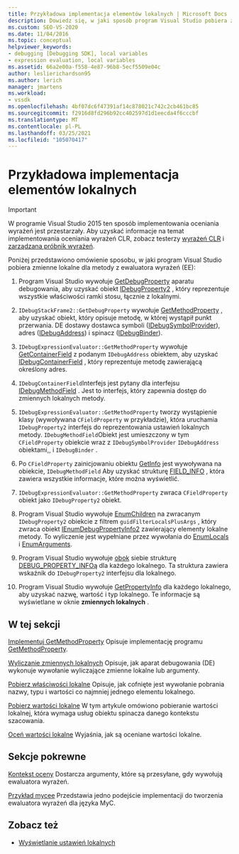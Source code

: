 ```yaml
---
title: Przykładowa implementacja elementów lokalnych | Microsoft Docs
description: Dowiedz się, w jaki sposób program Visual Studio pobiera zmienne lokalne dla metody z ewaluatora wyrażeń w tym artykule.
ms.custom: SEO-VS-2020
ms.date: 11/04/2016
ms.topic: conceptual
helpviewer_keywords:
- debugging [Debugging SDK], local variables
- expression evaluation, local variables
ms.assetid: 66a2e00a-f558-4e87-96b8-5ecf5509e04c
author: leslierichardson95
ms.author: lerich
manager: jmartens
ms.workload:
- vssdk
ms.openlocfilehash: 4bf07dc6f47391af14c878021c742c2cb461bc85
ms.sourcegitcommit: f2916d8fd296b92cc402597d1d1eecda4f6cccbf
ms.translationtype: MT
ms.contentlocale: pl-PL
ms.lasthandoff: 03/25/2021
ms.locfileid: "105070417"
---
```

# <a name="sample-implementation-of-locals"></a>Przykładowa implementacja elementów lokalnych
> [!IMPORTANT]
> W programie Visual Studio 2015 ten sposób implementowania oceniania wyrażeń jest przestarzały. Aby uzyskać informacje na temat implementowania oceniania wyrażeń CLR, zobacz testerzy [wyrażeń CLR](https://github.com/Microsoft/ConcordExtensibilitySamples/wiki/CLR-Expression-Evaluators) i [zarządzana próbnik wyrażeń](https://github.com/Microsoft/ConcordExtensibilitySamples/wiki/Managed-Expression-Evaluator-Sample).

 Poniżej przedstawiono omówienie sposobu, w jaki program Visual Studio pobiera zmienne lokalne dla metody z ewaluatora wyrażeń (EE):

1. Program Visual Studio wywołuje [GetDebugProperty](../../extensibility/debugger/reference/idebugstackframe2-getdebugproperty.md) aparatu debugowania, aby uzyskać obiekt [IDebugProperty2](../../extensibility/debugger/reference/idebugproperty2.md) , który reprezentuje wszystkie właściwości ramki stosu, łącznie z lokalnymi.

2. `IDebugStackFrame2::GetDebugProperty` wywołuje [GetMethodProperty](../../extensibility/debugger/reference/idebugexpressionevaluator-getmethodproperty.md) , aby uzyskać obiekt, który opisuje metodę, w której wystąpił punkt przerwania. DE dostawy dostawca symboli ([IDebugSymbolProvider](../../extensibility/debugger/reference/idebugsymbolprovider.md)), adres ([IDebugAddress](../../extensibility/debugger/reference/idebugaddress.md)) i spinacz ([IDebugBinder](../../extensibility/debugger/reference/idebugbinder.md)).

3. `IDebugExpressionEvaluator::GetMethodProperty` wywołuje [GetContainerField](../../extensibility/debugger/reference/idebugsymbolprovider-getcontainerfield.md) z podanym `IDebugAddress` obiektem, aby uzyskać [IDebugContainerField](../../extensibility/debugger/reference/idebugcontainerfield.md) , który reprezentuje metodę zawierającą określony adres.

4. `IDebugContainerField`Interfejs jest pytany dla interfejsu [IDebugMethodField](../../extensibility/debugger/reference/idebugmethodfield.md) . Jest to interfejs, który zapewnia dostęp do zmiennych lokalnych metody.

5. `IDebugExpressionEvaluator::GetMethodProperty` tworzy wystąpienie klasy (wywoływana `CFieldProperty` w przykładzie), która uruchamia `IDebugProperty2` interfejs do reprezentowania ustawień lokalnych metody. `IDebugMethodField`Obiekt jest umieszczony w tym `CFieldProperty` obiekcie wraz z `IDebugSymbolProvider` `IDebugAddress` obiektami,, i `IDebugBinder` .

6. Po `CFieldProperty` zainicjowaniu obiektu [GetInfo](../../extensibility/debugger/reference/idebugfield-getinfo.md) jest wywoływana na obiekcie, `IDebugMethodField` Aby uzyskać strukturę [FIELD_INFO](../../extensibility/debugger/reference/field-info.md) , która zawiera wszystkie informacje, które można wyświetlić.

7. `IDebugExpressionEvaluator::GetMethodProperty` zwraca `CFieldProperty` obiekt jako `IDebugProperty2` obiekt.

8. Program Visual Studio wywołuje [EnumChildren](../../extensibility/debugger/reference/idebugproperty2-enumchildren.md) na zwracanym `IDebugProperty2` obiekcie z filtrem `guidFilterLocalsPlusArgs` , który zwraca obiekt [IEnumDebugPropertyInfo2](../../extensibility/debugger/reference/ienumdebugpropertyinfo2.md) zawierający elementy lokalne metody. To wyliczenie jest wypełniane przez wywołania do [EnumLocals](../../extensibility/debugger/reference/idebugmethodfield-enumlocals.md) i [EnumArguments](../../extensibility/debugger/reference/idebugmethodfield-enumarguments.md).

9. Program Visual Studio wywołuje [obok](../../extensibility/debugger/reference/ienumdebugpropertyinfo2-next.md) siebie strukturę [DEBUG_PROPERTY_INFOą](../../extensibility/debugger/reference/debug-property-info.md) dla każdego lokalnego. Ta struktura zawiera wskaźnik do `IDebugProperty2` interfejsu dla lokalnego.

10. Program Visual Studio wywołuje [GetPropertyInfo](../../extensibility/debugger/reference/idebugproperty2-getpropertyinfo.md) dla każdego lokalnego, aby uzyskać nazwę, wartość i typ lokalnego. Te informacje są wyświetlane w oknie **zmiennych lokalnych** .

## <a name="in-this-section"></a>W tej sekcji
 [Implementuj GetMethodProperty](../../extensibility/debugger/implementing-getmethodproperty.md) Opisuje implementację programu [GetMethodProperty](../../extensibility/debugger/reference/idebugexpressionevaluator-getmethodproperty.md).

 [Wyliczanie zmiennych lokalnych](../../extensibility/debugger/enumerating-locals.md) Opisuje, jak aparat debugowania (DE) wykonuje wywołanie wyliczające zmienne lokalne lub argumenty.

 [Pobierz właściwości lokalne](../../extensibility/debugger/getting-local-properties.md) Opisuje, jak cofnięte jest wywołanie pobrania nazwy, typu i wartości co najmniej jednego elementu lokalnego.

 [Pobierz wartości lokalne](../../extensibility/debugger/getting-local-values.md) W tym artykule omówiono pobieranie wartości lokalnej, która wymaga usług obiektu spinacza danego kontekstu szacowania.

 [Oceń wartości lokalne](../../extensibility/debugger/evaluating-locals.md) Wyjaśnia, jak są oceniane wartości lokalne.

## <a name="related-sections"></a>Sekcje pokrewne
 [Kontekst oceny](../../extensibility/debugger/evaluation-context.md) Dostarcza argumenty, które są przesyłane, gdy wywołują ewaluatora wyrażeń.

 [Przykład mycee](/previous-versions/) Przedstawia jedno podejście implementacji do tworzenia ewaluatora wyrażeń dla języka MyC.

## <a name="see-also"></a>Zobacz też
- [Wyświetlanie ustawień lokalnych](../../extensibility/debugger/displaying-locals.md)
